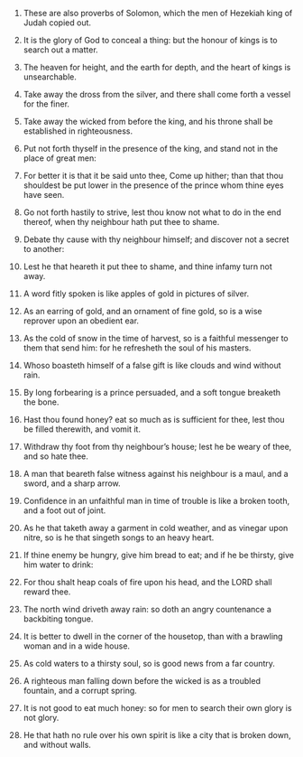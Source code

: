 1. These are also proverbs of Solomon, which the men of Hezekiah
king of Judah copied out.

2. It is the glory of God to conceal a thing: but the honour of
kings is to search out a matter.

3. The heaven for height, and the earth for depth, and the heart of
kings is unsearchable.

4. Take away the dross from the silver, and there shall come forth a
vessel for the finer.

5. Take away the wicked from before the king, and his throne shall
be established in righteousness.

6. Put not forth thyself in the presence of the king, and stand not
in the place of great men:

7. For better it is that it be said unto
thee, Come up hither; than that thou shouldest be put lower in the
presence of the prince whom thine eyes have seen.

8. Go not forth hastily to strive, lest thou know not what to do in
the end thereof, when thy neighbour hath put thee to shame.

9. Debate thy cause with thy neighbour himself; and discover not a
secret to another:

10. Lest he that heareth it put thee to shame,
and thine infamy turn not away.

11. A word fitly spoken is like apples of gold in pictures of
silver.

12. As an earring of gold, and an ornament of fine gold, so is a
wise reprover upon an obedient ear.

13. As the cold of snow in the time of harvest, so is a faithful
messenger to them that send him: for he refresheth the soul of his
masters.

14. Whoso boasteth himself of a false gift is like clouds and wind
without rain.

15. By long forbearing is a prince persuaded, and a soft tongue
breaketh the bone.

16. Hast thou found honey? eat so much as is sufficient for thee,
lest thou be filled therewith, and vomit it.

17. Withdraw thy foot from thy neighbour’s house; lest he be weary
of thee, and so hate thee.

18. A man that beareth false witness against his neighbour is a
maul, and a sword, and a sharp arrow.

19. Confidence in an unfaithful man in time of trouble is like a
broken tooth, and a foot out of joint.

20. As he that taketh away a garment in cold weather, and as vinegar
upon nitre, so is he that singeth songs to an heavy heart.

21. If thine enemy be hungry, give him bread to eat; and if he be
thirsty, give him water to drink:

22. For thou shalt heap coals of
fire upon his head, and the LORD shall reward thee.

23. The north wind driveth away rain: so doth an angry countenance a
backbiting tongue.

24. It is better to dwell in the corner of the housetop, than with a
brawling woman and in a wide house.

25. As cold waters to a thirsty soul, so is good news from a far
country.

26. A righteous man falling down before the wicked is as a troubled
fountain, and a corrupt spring.

27. It is not good to eat much honey: so for men to search their own
glory is not glory.

28. He that hath no rule over his own spirit is like a city that is
broken down, and without walls.
